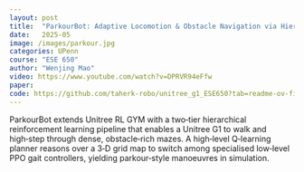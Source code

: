 ```yaml
---
layout: post
title:  "ParkourBot: Adaptive Locomotion & Obstacle Navigation via Hierarchical Reinforcement Learning"
date:   2025-05
image: /images/parkour.jpg
categories: UPenn
course: "ESE 650"
author: "Wenjing Mao"
video: https://www.youtube.com/watch?v=DPRVR94eFfw
paper:
code: https://github.com/taherk-robo/unitree_g1_ESE650?tab=readme-ov-file
---
```

ParkourBot extends Unitree RL GYM with a two‑tier hierarchical reinforcement learning pipeline that enables a Unitree G1 to walk and high‑step through dense, obstacle‑rich mazes. A high‑level Q‑learning planner reasons over a 3‑D grid map to switch among specialised low‑level PPO gait controllers, yielding parkour‑style manoeuvres in simulation.
